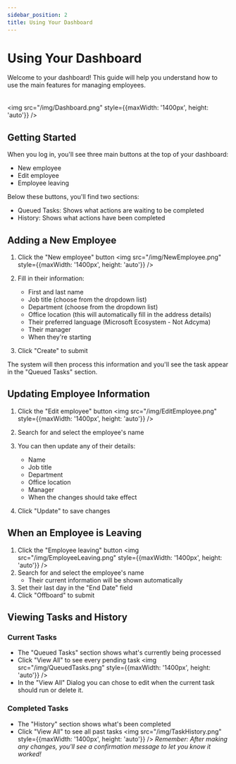 ```yaml
---
sidebar_position: 2
title: Using Your Dashboard
---
```


# Using Your Dashboard

Welcome to your dashboard! This guide will help you understand how to use the main features for managing employees.  
<br/>
<br/>
<img src="/img/Dashboard.png" style={{maxWidth: '1400px', height: 'auto'}} />

## Getting Started

When you log in, you'll see three main buttons at the top of your dashboard:
- New employee
- Edit employee
- Employee leaving

Below these buttons, you'll find two sections:
- Queued Tasks: Shows what actions are waiting to be completed
- History: Shows what actions have been completed

## Adding a New Employee

1. Click the "New employee" button
<img src="/img/NewEmployee.png" style={{maxWidth: '1400px', height: 'auto'}} />
2. Fill in their information:
   - First and last name
   - Job title (choose from the dropdown list)
   - Department (choose from the dropdown list)
   - Office location (this will automatically fill in the address details)
   - Their preferred language (Microsoft Ecosystem - Not Adcyma)
   - Their manager
   - When they're starting

3. Click "Create" to submit

The system will then process this information and you'll see the task appear in the "Queued Tasks" section.

## Updating Employee Information

1. Click the "Edit employee" button
<img src="/img/EditEmployee.png" style={{maxWidth: '1400px', height: 'auto'}} />
2. Search for and select the employee's name
3. You can then update any of their details:
   - Name
   - Job title
   - Department
   - Office location
   - Manager
   - When the changes should take effect

4. Click "Update" to save changes

## When an Employee is Leaving

1. Click the "Employee leaving" button
<img src="/img/EmployeeLeaving.png" style={{maxWidth: '1400px', height: 'auto'}} />
2. Search for and select the employee's name
   - Their current information will be shown automatically
3. Set their last day in the "End Date" field
4. Click "Offboard" to submit

## Viewing Tasks and History

### Current Tasks
- The "Queued Tasks" section shows what's currently being processed
- Click "View All" to see every pending task
<img src="/img/QueuedTasks.png" style={{maxWidth: '1400px', height: 'auto'}} />
- In the "View All" Dialog you can chose to edit when the current task should run or delete it.

### Completed Tasks
- The "History" section shows what's been completed
- Click "View All" to see all past tasks
<img src="/img/TaskHistory.png" style={{maxWidth: '1400px', height: 'auto'}} />
*Remember: After making any changes, you'll see a confirmation message to let you know it worked!*
